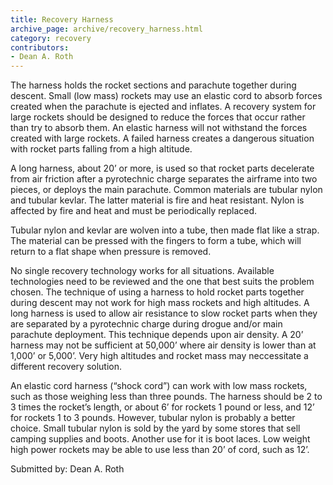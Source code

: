 ```yaml
---
title: Recovery Harness
archive_page: archive/recovery_harness.html
category: recovery
contributors:
- Dean A. Roth
---
```

The harness holds the rocket sections and parachute together during descent. Small (low mass) rockets may use an elastic cord to absorb forces created when the parachute is ejected and inflates. A recovery system for large rockets should be designed to reduce the forces that occur rather than try to absorb them. An elastic harness will not withstand the forces created with large rockets. A failed harness creates a dangerous situation with rocket parts falling from a high altitude.

A long harness, about 20’ or more, is used so that rocket parts decelerate from air friction after a pyrotechnic charge separates the airframe into two pieces, or deploys the main parachute. Common materials are tubular nylon and tubular kevlar. The latter material is fire and heat resistant. Nylon is affected by fire and heat and must be periodically replaced.

Tubular nylon and kevlar are wolven into a tube, then made flat like a strap. The material can be pressed with the fingers to form a tube, which will return to a flat shape when pressure is removed.

No single recovery technology works for all situations. Available technologies need to be reviewed and the one that best suits the problem chosen. The technique of using a harness to hold rocket parts together during descent may not work for high mass rockets and high altitudes. A long harness is used to allow air resistance to slow rocket parts when they are separated by a pyrotechnic charge during drogue and/or main parachute deployment. This technique depends upon air density. A 20’ harness may not be sufficient at 50,000’ where air density is lower than at 1,000’ or 5,000’. Very high altitudes and rocket mass may neccessitate a different recovery solution.

An elastic cord harness (“shock cord”) can work with low mass rockets, such as those weighing less than three pounds. The harness should be 2 to 3 times the rocket’s length, or about 6’ for rockets 1 pound or less, and 12’ for rockets 1 to 3 pounds. However, tubular nylon is probably a better choice. Small tubular nylon is sold by the yard by some stores that sell camping supplies and boots. Another use for it is boot laces. Low weight high power rockets may be able to use less than 20’ of cord, such as 12’.

Submitted by: Dean A. Roth

